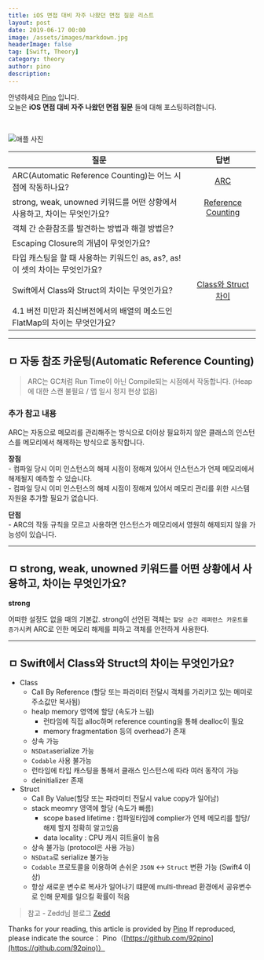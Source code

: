 ```yaml
---
title: iOS 면접 대비 자주 나왔던 면접 질문 리스트
layout: post
date: 2019-06-17 00:00
image: /assets/images/markdown.jpg
headerImage: false
tag: [Swift, Theory]
category: theory
author: pino
description:
---
```


안녕하세요 [Pino](https://92pino.github.io) 입니다.<br>
오늘은 __iOS 면접 대비 자주 나왔던 면접 질문__ 들에 대해 포스팅하려합니다.<br>

<br>

![애플 사진](https://user-images.githubusercontent.com/45158632/59590063-32e27f00-9126-11e9-8817-ab125d37fea8.jpg)

| 질문 | 답변 |
| ------------- | :---: |
| ARC(Automatic Reference Counting)는 어느 시점에 작동하나요? | [ARC](#ARC) |
| strong, weak, unowned 키워드를 어떤 상황에서 사용하고, 차이는 무엇인가요? | [Reference Counting](#referenceCounting) |
| 객체 간 순환참조를 발견하는 방법과 해결 방법은? | []() |
| Escaping Closure의 개념이 무엇인가요? | []() |
| 타입 캐스팅을 할 때 사용하는 키워드인 as, as?, as! 이 셋의 차이는 무엇인가요? | []() |
| Swift에서 Class와 Struct의 차이는 무엇인가요? | [Class와 Struct 차이](#classStruct) |
| 4.1 버전 미만과 최신버전에서의 배열의 메소드인 FlatMap의 차이는 무엇인가요? | []() |

---

## ㅁ 자동 참조 카운팅(Automatic Reference Counting) <a id="ARC"></a>

> ARC는 GC처럼 Run Time이 아닌 Compile되는 시점에서 작동합니다. (Heap에 대한 스캔 불필요 / 앱 일시 정지 현상 없음)

### 추가 참고 내용
ARC는 자동으로 메모리를 관리해주는 방식으로 더이상 필요하지 않은 클래스의 인스턴스를 메모리에서 해제하는 방식으로 동작합니다.

__장점__<br>
    - 컴파일 당시 이미 인스턴스의 해제 시점이 정해져 있어서 인스턴스가 언제 메모리에서 해제될지 예측할 수 있습니다.<br>
    - 컴파일 당시 이미 인스턴스의 해제 시점이 정해져 있어서 메모리 관리를 위한 시스템 자원을 추가할 필요가 없습니다.<br>

__단점__<br>
    - ARC의 작동 규칙을 모르고 사용하면 인스턴스가 메모리에서 영원히 해제되지 않을 가능성이 있습니다.

---

## ㅁ strong, weak, unowned 키워드를 어떤 상황에서 사용하고, 차이는 무엇인가요? <a id="referenceCounting"></a>
__strong__

어떠한 설정도 없을 때의 기본값.
strong이 선언된 객체는 ```할당 순간 레퍼런스 카운트를 증가```시켜 ARC로 인한 메모리 해제를 피하고 객체를 안전하게 사용한다.
<script src="https://gist.github.com/92pino/c7ab3e8d7605504dff0ff3710cfc001f.js"></script>

---

## ㅁ Swift에서 Class와 Struct의 차이는 무엇인가요? <a id="classStruct"></a>
- Class
    - Call By Reference (할당 또는 파라미터 전달시 객체를 가리키고 있는 메미로 주소값만 복사됨)
    - healp memory 영역에 할당 (속도가 느림)
        - 런타임에 직접 alloc하며 reference counting을 통해 dealloc이 필요
        - memory fragmentation 등의 overhead가 존재
    - 상속 가능
    - ```NSData```serialize 가능
    - ```Codable``` 사용 불가능
    - 런타임에 타입 캐스팅을 통해서 클래스 인스턴스에 따라 여러 동작이 가능
    - deinitializer 존재
- Struct
    - Call By Value(할당 또는 파라미터 전달시 value copy가 일어남)
    - stack meomry 영역에 할당 (속도가 빠름)
        - scope based lifetime : 컴파일타임에 complier가 언제 메모리를 할당/해제 할지 정확히 알고있음
        - data locality : CPU 캐시 히트율이 높음
    - 상속 불가능 (protocol은 사용 가능)
    - ```NSData```로 serialize 불가능
    - ```Codable``` 프로토콜을 이용하여 손쉬운 ```JSON``` <-> ```Struct``` 변환 가능 (Swift4 이상)
    - 항상 새로운 변수로 복사가 일어나기 떄문에 multi-thread 환경에서 공유변수로 인해 문제를 일으킬 확률이 적음

> 참고 - Zedd님 블로그 [Zedd](https://zeddios.tistory.com/12)


Thanks for your reading, this article is provided by [Pino](https://github.com/92pino) If reproduced,
please indicate the source：
Pino（[https://github.com/92pino](https://github.com/92pino)）
